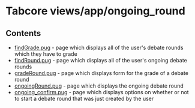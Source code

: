 # Tabcore views/app/ongoing_round

## Contents

- [findGrade.pug](https://github.com/ccapdev1920T2/s11g5/blob/master/views/app/ongoing_round/findGrade.pug) - page which displays all of the user's debate rounds which they have to grade
- [findRound.pug](https://github.com/ccapdev1920T2/s11g5/blob/master/views/app/ongoing_round/findRound.pug) - page which displays all of the user's ongoing debate rounds
- [gradeRound.pug](https://github.com/ccapdev1920T2/s11g5/blob/master/views/app/ongoing_round/gradeRound.pug) - page which displays form for the grade of a debate round
- [ongoingRound.pug](https://github.com/ccapdev1920T2/s11g5/blob/master/views/app/ongoing_round/ongoingRound.pug) - page which displays the ongoing debate round
- [ongoing_confirm.pug](https://github.com/ccapdev1920T2/s11g5/blob/master/views/app/ongoing_round/ongoing_confirm.pug) - page which displays options on whether or not to start a debate round that was just created by the user
